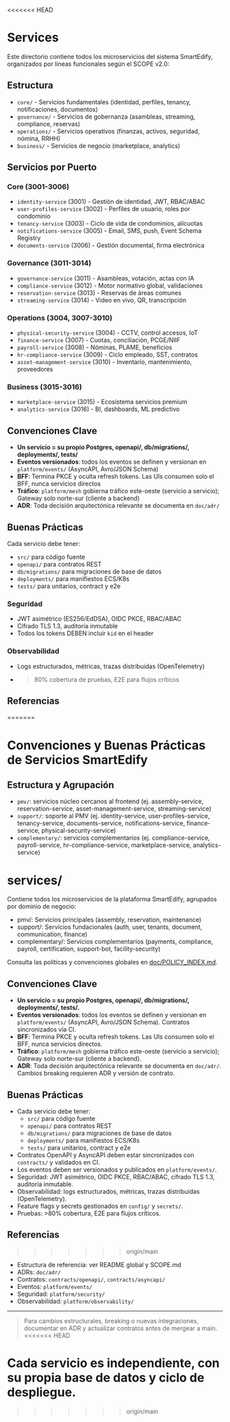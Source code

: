 <<<<<<< HEAD
# Services

Este directorio contiene todos los microservicios del sistema SmartEdify, organizados por líneas funcionales según el SCOPE v2.0:

## Estructura

- `core/` - Servicios fundamentales (identidad, perfiles, tenancy, notificaciones, documentos)
- `governance/` - Servicios de gobernanza (asambleas, streaming, compliance, reservas)
- `operations/` - Servicios operativos (finanzas, activos, seguridad, nómina, RRHH)
- `business/` - Servicios de negocio (marketplace, analytics)

## Servicios por Puerto

### Core (3001-3006)
- `identity-service` (3001) - Gestión de identidad, JWT, RBAC/ABAC
- `user-profiles-service` (3002) - Perfiles de usuario, roles por condominio
- `tenancy-service` (3003) - Ciclo de vida de condominios, alícuotas
- `notifications-service` (3005) - Email, SMS, push, Event Schema Registry
- `documents-service` (3006) - Gestión documental, firma electrónica

### Governance (3011-3014)
- `governance-service` (3011) - Asambleas, votación, actas con IA
- `compliance-service` (3012) - Motor normativo global, validaciones
- `reservation-service` (3013) - Reservas de áreas comunes
- `streaming-service` (3014) - Video en vivo, QR, transcripción

### Operations (3004, 3007-3010)
- `physical-security-service` (3004) - CCTV, control accesos, IoT
- `finance-service` (3007) - Cuotas, conciliación, PCGE/NIIF
- `payroll-service` (3008) - Nóminas, PLAME, beneficios
- `hr-compliance-service` (3009) - Ciclo empleado, SST, contratos
- `asset-management-service` (3010) - Inventario, mantenimiento, proveedores

### Business (3015-3016)
- `marketplace-service` (3015) - Ecosistema servicios premium
- `analytics-service` (3016) - BI, dashboards, ML predictivo

## Convenciones Clave

- **Un servicio = su propio Postgres, openapi/, db/migrations/, deployments/, tests/**
- **Eventos versionados**: todos los eventos se definen y versionan en `platform/events/` (AsyncAPI, Avro/JSON Schema)
- **BFF**: Termina PKCE y oculta refresh tokens. Las UIs consumen solo el BFF, nunca servicios directos
- **Tráfico**: `platform/mesh` gobierna tráfico este-oeste (servicio a servicio); Gateway solo norte-sur (cliente a backend)
- **ADR**: Toda decisión arquitectónica relevante se documenta en `doc/adr/`

## Buenas Prácticas

Cada servicio debe tener:
- `src/` para código fuente
- `openapi/` para contratos REST
- `db/migrations/` para migraciones de base de datos
- `deployments/` para manifiestos ECS/K8s
- `tests/` para unitarios, contract y e2e

### Seguridad
- JWT asimétrico (ES256/EdDSA), OIDC PKCE, RBAC/ABAC
- Cifrado TLS 1.3, auditoría inmutable
- Todos los tokens DEBEN incluir `kid` en el header

### Observabilidad
- Logs estructurados, métricas, trazas distribuidas (OpenTelemetry)
- >80% cobertura de pruebas, E2E para flujos críticos

## Referencias

=======
# Convenciones y Buenas Prácticas de Servicios SmartEdify

## Estructura y Agrupación
  - `pmv/`: servicios núcleo cercanos al frontend (ej. assembly-service, reservation-service, asset-management-service, streaming-service)
  - `support/`: soporte al PMV (ej. identity-service, user-profiles-service, tenancy-service, documents-service, notifications-service, finance-service, physical-security-service)
  - `complementary/`: servicios complementarios (ej. compliance-service, payroll-service, hr-compliance-service, marketplace-service, analytics-service)
# services/

Contiene todos los microservicios de la plataforma SmartEdify, agrupados por dominio de negocio:

- pmv/: Servicios principales (assembly, reservation, maintenance)
- support/: Servicios fundacionales (auth, user, tenants, document, communication, finance)
- complementary/: Servicios complementarios (payments, compliance, payroll, certification, support-bot, facility-security)

Consulta las políticas y convenciones globales en [doc/POLICY_INDEX.md](../doc/POLICY_INDEX.md).

## Convenciones Clave
- **Un servicio = su propio Postgres, openapi/, db/migrations/, deployments/, tests/.**
- **Eventos versionados**: todos los eventos se definen y versionan en `platform/events/` (AsyncAPI, Avro/JSON Schema). Contratos sincronizados vía CI.
- **BFF**: Termina PKCE y oculta refresh tokens. Las UIs consumen solo el BFF, nunca servicios directos.
- **Tráfico**: `platform/mesh` gobierna tráfico este-oeste (servicio a servicio); Gateway solo norte-sur (cliente a backend).
- **ADR**: Toda decisión arquitectónica relevante se documenta en `doc/adr/`. Cambios breaking requieren ADR y versión de contrato.

## Buenas Prácticas
- Cada servicio debe tener:
  - `src/` para código fuente
  - `openapi/` para contratos REST
  - `db/migrations/` para migraciones de base de datos
  - `deployments/` para manifiestos ECS/K8s
  - `tests/` para unitarios, contract y e2e
- Contratos OpenAPI y AsyncAPI deben estar sincronizados con `contracts/` y validados en CI.
- Los eventos deben ser versionados y publicados en `platform/events/`.
- Seguridad: JWT asimétrico, OIDC PKCE, RBAC/ABAC, cifrado TLS 1.3, auditoría inmutable.
- Observabilidad: logs estructurados, métricas, trazas distribuidas (OpenTelemetry).
- Feature flags y secrets gestionados en `config/` y `secrets/`.
- Pruebas: >80% cobertura, E2E para flujos críticos.

## Referencias
>>>>>>> origin/main
- Estructura de referencia: ver README global y SCOPE.md
- ADRs: `doc/adr/`
- Contratos: `contracts/openapi/`, `contracts/asyncapi/`
- Eventos: `platform/events/`
- Seguridad: `platform/security/`
- Observabilidad: `platform/observability/`

---

> Para cambios estructurales, breaking o nuevas integraciones, documentar en ADR y actualizar contratos antes de mergear a main.
<<<<<<< HEAD

Cada servicio es independiente, con su propia base de datos y ciclo de despliegue.
=======
>>>>>>> origin/main
